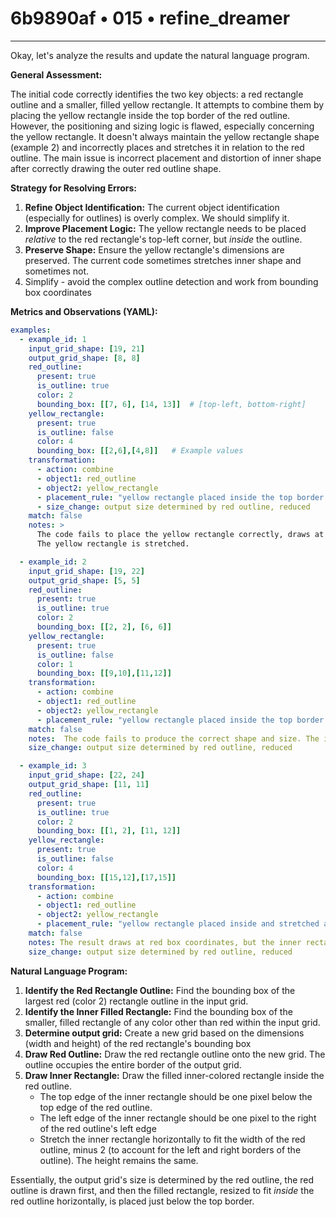 # 6b9890af • 015 • refine_dreamer

---
Okay, let's analyze the results and update the natural language program.

**General Assessment:**

The initial code correctly identifies the two key objects: a red rectangle outline and a smaller, filled yellow rectangle. It attempts to combine them by placing the yellow rectangle inside the top border of the red outline. However, the positioning and sizing logic is flawed, especially concerning the yellow rectangle. It doesn't always maintain the yellow rectangle shape (example 2) and incorrectly places and stretches it in relation to the red outline. The main issue is incorrect placement and distortion of inner shape after correctly drawing the outer red outline shape.

**Strategy for Resolving Errors:**

1.  **Refine Object Identification:** The current object identification (especially for outlines) is overly complex. We should simplify it.
2.  **Improve Placement Logic:** The yellow rectangle needs to be placed *relative* to the red rectangle's top-left corner, but *inside* the outline.
3.  **Preserve Shape:** Ensure the yellow rectangle's dimensions are preserved. The current code sometimes stretches inner shape and sometimes not.
4. Simplify - avoid the complex outline detection and work from bounding box coordinates

**Metrics and Observations (YAML):**

```yaml
examples:
  - example_id: 1
    input_grid_shape: [19, 21]
    output_grid_shape: [8, 8]
    red_outline:
      present: true
      is_outline: true
      color: 2
      bounding_box: [[7, 6], [14, 13]]  # [top-left, bottom-right]
    yellow_rectangle:
      present: true
      is_outline: false
      color: 4
      bounding_box: [[2,6],[4,8]]   # Example values
    transformation:
      - action: combine
      - object1: red_outline
      - object2: yellow_rectangle
      - placement_rule: "yellow rectangle placed inside the top border of red outline"
      - size_change: output size determined by red outline, reduced
    match: false
    notes: >
      The code fails to place the yellow rectangle correctly, draws at input coordinates, and gets output size of the red rectangle correctly.
      The yellow rectangle is stretched.

  - example_id: 2
    input_grid_shape: [19, 22]
    output_grid_shape: [5, 5]
    red_outline:
      present: true
      is_outline: true
      color: 2
      bounding_box: [[2, 2], [6, 6]]
    yellow_rectangle:
      present: true
      is_outline: false
      color: 1
      bounding_box: [[9,10],[11,12]]
    transformation:
      - action: combine
      - object1: red_outline
      - object2: yellow_rectangle
      - placement_rule: "yellow rectangle placed inside the top border of red outline"
    match: false
    notes:  The code fails to produce the correct shape and size. The inner shape isn't correctly positioned.
    size_change: output size determined by red outline, reduced

  - example_id: 3
    input_grid_shape: [22, 24]
    output_grid_shape: [11, 11]
    red_outline:
      present: true
      is_outline: true
      color: 2
      bounding_box: [[1, 2], [11, 12]]
    yellow_rectangle:
      present: true
      is_outline: false
      color: 4
      bounding_box: [[15,12],[17,15]]
    transformation:
      - action: combine
      - object1: red_outline
      - object2: yellow_rectangle
      - placement_rule: "yellow rectangle placed inside and stretched across width near top border of the red outline. Height of inner object changes relative to outer."
    match: false
    notes: The result draws at red box coordinates, but the inner rectangle is not properly positioned or sized.
    size_change: output size determined by red outline, reduced

```

**Natural Language Program:**

1.  **Identify the Red Rectangle Outline:** Find the bounding box of the largest red (color 2) rectangle outline in the input grid.
2.  **Identify the Inner Filled Rectangle:** Find the bounding box of the smaller, filled rectangle of any color other than red within the input grid.
3. **Determine output grid:** Create a new grid based on the dimensions (width and height) of the red rectangle's bounding box
4.  **Draw Red Outline:** Draw the red rectangle outline onto the new grid. The outline occupies the entire border of the output grid.
5.  **Draw Inner Rectangle:** Draw the filled inner-colored rectangle inside the red outline.
    *   The top edge of the inner rectangle should be one pixel below the top edge of the red outline.
    *   The left edge of the inner rectangle should be one pixel to the right of the red outline's left edge
    *   Stretch the inner rectangle horizontally to fit the width of the red outline, minus 2 (to account for the left and right borders of the outline). The height remains the same.

Essentially, the output grid's size is determined by the red outline, the red outline is drawn first, and then the filled rectangle, resized to fit *inside* the red outline horizontally, is placed just below the top border.

